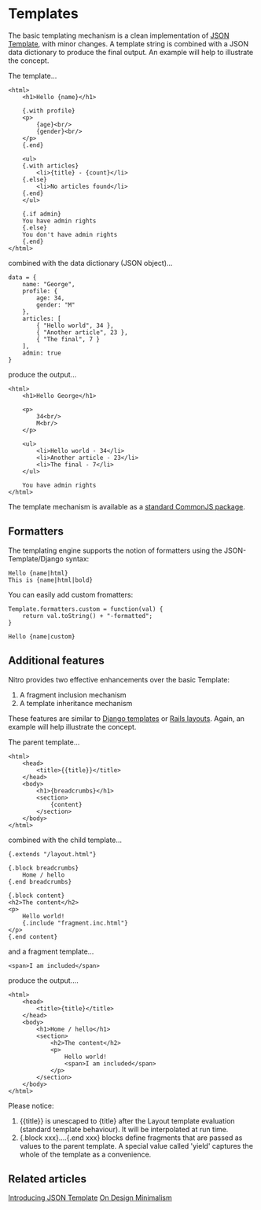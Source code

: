Templates
=========

The basic templating mechanism is a clean implementation of [JSON Template](http://json-template.googlecode.com/svn/trunk/doc), with minor changes. A template string is combined with a JSON data dictionary to produce the final output. An example will help to illustrate the concept.

The template...

    <html>
        <h1>Hello {name}</h1>

        {.with profile}
        <p>
            {age}<br/>
            {gender}<br/>
        </p>
        {.end}

        <ul>
        {.with articles}
            <li>{title} - {count}</li>
        {.else}
            <li>No articles found</li>    
        {.end}
        </ul>
        
        {.if admin}
        You have admin rights
        {.else}
        You don't have admin rights
        {.end}
    </html>

combined with the data dictionary (JSON object)...

    data = {
        name: "George",
        profile: {
            age: 34,
            gender: "M"
        },
        articles: [
            { "Hello world", 34 },
            { "Another article", 23 },
            { "The final", 7 }
        ],
        admin: true
    }

produce the output...

    <html>
        <h1>Hello George</h1>

        <p>
            34<br/>
            M<br/>
        </p>

        <ul>
            <li>Hello world - 34</li>
            <li>Another article - 23</li>
            <li>The final - 7</li>
        </ul>

        You have admin rights
    </html> 

The template mechanism is available as a [standard CommonJS package](http://github.com/gmosx/template/tree/master).


Formatters
----------

The templating engine supports the notion of formatters using the JSON-Template/Django syntax:

    Hello {name|html}
    This is {name|html|bold}

You can easily add custom fromatters:

    Template.formatters.custom = function(val) {
        return val.toString() + "-formatted";
    }

    Hello {name|custom}


Additional features
-------------------

Nitro provides two effective enhancements over the basic Template:

1. A fragment inclusion mechanism
2. A template inheritance mechanism

These features are similar to [Django templates](http://docs.djangoproject.com/en/dev/topics/templates/) or [Rails layouts](http://guides.rubyonrails.org/layouts_and_rendering.html). Again, an example will help illustrate the concept.

The parent template...

    <html>
        <head>
            <title>{{title}}</title>
        </head>
        <body>
            <h1>{breadcrumbs}</h1>
            <section>
                {content}
            </section>
        </body>
    </html>

combined with the child template...

    {.extends "/layout.html"}

    {.block breadcrumbs}
        Home / hello
    {.end breadcrumbs}

    {.block content}
    <h2>The content</h2>
    <p>
        Hello world!
        {.include "fragment.inc.html"}
    </p>
    {.end content}

and a fragment template...

    <span>I am included</span>

produce the output....

    <html>
        <head>
            <title>{title}</title>
        </head>
        <body>
            <h1>Home / hello</h1>
            <section>
                <h2>The content</h2>
                <p>
                    Hello world!
                    <span>I am included</span>
                </p>
            </section>
        </body>
    </html>

Please notice:

1. {{title}} is unescaped to {title} after the Layout template evaluation (standard template behaviour). It will be interpolated at run time.
2. {.block xxx}....{.end xxx} blocks define fragments that are passed as values to the parent template. A special value called 'yield' captures the whole of the template as a convenience.


Related articles
----------------

[Introducing JSON Template](http://json-template.googlecode.com/svn/trunk/doc/Introducing-JSON-Template.html)
[On Design Minimalism](http://json-template.googlecode.com/svn/trunk/doc/On-Design-Minimalism.html)

